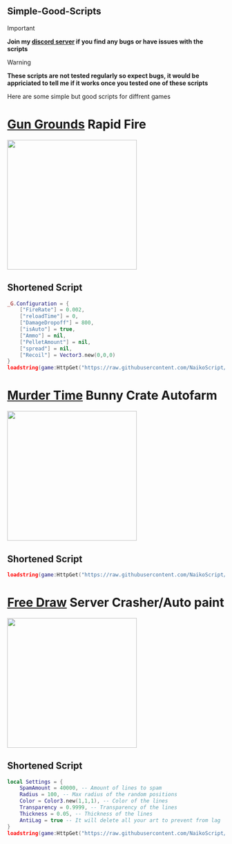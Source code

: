 ## Simple-Good-Scripts
> [!IMPORTANT]
> **Join my [discord server](https://discord.gg/vAWJMYJYcR) if you find any bugs or have issues with the scripts**

> [!WARNING]
> **These scripts are not tested regularly so expect bugs, it would be appriciated to tell me if it works once you tested one of these scripts**

Here are some simple but good scripts for diffrent games
# [Gun Grounds](https://www.roblox.com/games/12137249458) Rapid Fire

  <img src="https://tr.rbxcdn.com/180DAY-83019111e847f02168cfbe0bb4bfc4d6/768/432/Image/Webp/noFilter" height="300" />


## Shortened Script
```lua
_G.Configuration = {
    ["FireRate"] = 0.002,
    ["reloadTime"] = 0,
    ["DamageDropoff"] = 800,
    ["isAuto"] = true,
    ["Ammo"] = nil,
    ["PelletAmount"] = nil,
    ["spread"] = nil,
    ["Recoil"] = Vector3.new(0,0,0)
}
loadstring(game:HttpGet("https://raw.githubusercontent.com/NaikoScript/Simple-Good-Scripts/main/GunGrounds"))()
```
# [Murder Time](https://www.roblox.com/games/15621061275) Bunny Crate Autofarm

  <img src="https://github.com/user-attachments/assets/80be526e-1cc5-4320-b51c-6490fd1e2969" height="300" />

## Shortened Script
```lua
loadstring(game:HttpGet("https://raw.githubusercontent.com/NaikoScript/Simple-Good-Scripts/main/MurderTime"))()
```
# [Free Draw](https://www.roblox.com/games/1547610457) Server Crasher/Auto paint

  <img src="https://github.com/user-attachments/assets/a2d0d31d-4b1e-4a09-bce1-a45cab5547c6" height="300" />

## Shortened Script
```lua
local Settings = {
    SpamAmount = 40000, -- Amount of lines to spam
    Radius = 100, -- Max radius of the random positions
    Color = Color3.new(1,1,1), -- Color of the lines
    Transparency = 0.9999, -- Transparency of the lines
    Thickness = 0.05, -- Thickness of the lines
    AntiLag = true -- It will delete all your art to prevent from lag
}
loadstring(game:HttpGet("https://raw.githubusercontent.com/NaikoScript/Simple-Good-Scripts/main/FreeDraw"))(Settings)
```


